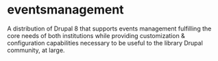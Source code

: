 # eventsmanagement
A distribution of Drupal 8 that supports events management fulfilling the core needs of both institutions while providing customization &amp; configuration capabilities necessary to be useful to the library Drupal community, at large.
